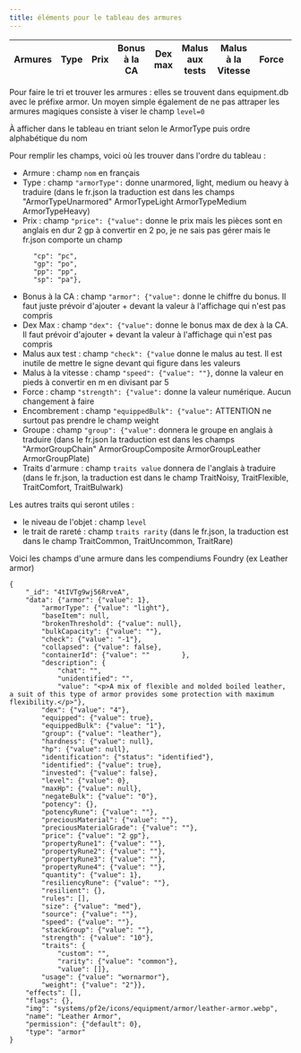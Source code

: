```yaml
---
title: éléments pour le tableau des armures
---
```

| Armures | Type | Prix | Bonus à la CA | Dex max | Malus aux tests | Malus à la Vitesse | Force | Encombrement | Groupe | Traits d’armure |
|:--------|:----:|:----:|:-------------:|:-------:|:---------------:|:------------------:|:-----:|:-------------|:------:|:---------------:|


Pour faire le tri et trouver les armures : elles se trouvent dans equipment.db avec le préfixe armor.
Un moyen simple également de ne pas attraper les armures magiques consiste à viser le champ `level=0` 

À afficher dans le tableau en triant selon le ArmorType puis ordre alphabétique du nom

Pour remplir les champs, voici où les trouver dans l'ordre du tableau :
- Armure : champ `nom` en français
- Type : champ `"armorType":` donne unarmored, light, medium ou heavy à traduire (dans le fr.json la traduction est dans les champs "ArmorTypeUnarmored" ArmorTypeLight ArmorTypeMedium ArmorTypeHeavy)
- Prix : champ `"price": {"value":` donne le prix mais les pièces sont en anglais en dur 2 gp à convertir en 2 po, je ne sais pas gérer mais le fr.json comporte un champ 
```CurrencyAbbreviations": {
      "cp": "pc",
      "gp": "po",
      "pp": "pp",
      "sp": "pa"},
```
- Bonus à la CA : champ `"armor": {"value":` donne le chiffre du bonus. Il faut juste prévoir d'ajouter + devant la valeur à l'affichage qui n'est pas compris
- Dex Max : champ `"dex": {"value":` donne le bonus max de dex à la CA. Il faut prévoir d'ajouter + devant la valeur à l'affichage qui n'est pas compris
- Malus aux test : champ  `"check": {"value` donne le malus au test. Il est inutile de mettre le signe devant qui figure dans les valeurs
- Malus à la vitesse : champ `"speed": {"value": ""}`, donne la valeur en pieds à convertir en m en divisant par 5 
- Force : champ `"strength": {"value":` donne la valeur numérique. Aucun changement à faire
- Encombrement : champ `"equippedBulk": {"value":` ATTENTION ne surtout pas prendre le champ weight
- Groupe : champ `"group": {"value":` donnera le groupe en anglais à traduire (dans le fr.json la traduction est dans les champs "ArmorGroupChain" ArmorGroupComposite ArmorGroupLeather ArmorGroupPlate)
- Traits d'armure : champ `traits value` donnera de l'anglais à traduire (dans le fr.json, la traduction est dans le champ TraitNoisy, TraitFlexible, TraitComfort, TraitBulwark) 

Les autres traits qui seront utiles :
- le niveau de l'objet : champ `level`
- le trait de rareté : champ `traits rarity` (dans le fr.json, la traduction est dans le champ TraitCommon, TraitUncommon, TraitRare)

Voici les champs d'une armure dans les compendiums Foundry (ex Leather armor)
```
{
    "_id": "4tIVTg9wj56RrveA", 
    "data": {"armor": {"value": 1},
        "armorType": {"value": "light"},
        "baseItem": null,
        "brokenThreshold": {"value": null},
        "bulkCapacity": {"value": ""},
        "check": {"value": "-1"},
        "collapsed": {"value": false},
        "containerId": {"value": ""        },
        "description": {
            "chat": "",
            "unidentified": "",
            "value": "<p>A mix of flexible and molded boiled leather, a suit of this type of armor provides some protection with maximum flexibility.</p>"},
        "dex": {"value": "4"},
        "equipped": {"value": true},
        "equippedBulk": {"value": "1"},
        "group": {"value": "leather"},
        "hardness": {"value": null},
        "hp": {"value": null},
        "identification": {"status": "identified"},
        "identified": {"value": true},
        "invested": {"value": false},
        "level": {"value": 0},
        "maxHp": {"value": null},
        "negateBulk": {"value": "0"},
        "potency": {},
        "potencyRune": {"value": ""},
        "preciousMaterial": {"value": ""},
        "preciousMaterialGrade": {"value": ""},
        "price": {"value": "2 gp"},
        "propertyRune1": {"value": ""},
        "propertyRune2": {"value": ""},
        "propertyRune3": {"value": ""},
        "propertyRune4": {"value": ""},
        "quantity": {"value": 1},
        "resiliencyRune": {"value": ""},
        "resilient": {},
        "rules": [],
        "size": {"value": "med"},
        "source": {"value": ""},
        "speed": {"value": ""},
        "stackGroup": {"value": ""},
        "strength": {"value": "10"},
        "traits": {
            "custom": "",
            "rarity": {"value": "common"},
            "value": []},
        "usage": {"value": "wornarmor"},
        "weight": {"value": "2"}},
    "effects": [],
    "flags": {},
    "img": "systems/pf2e/icons/equipment/armor/leather-armor.webp",
    "name": "Leather Armor",
    "permission": {"default": 0},
    "type": "armor"
}
```
